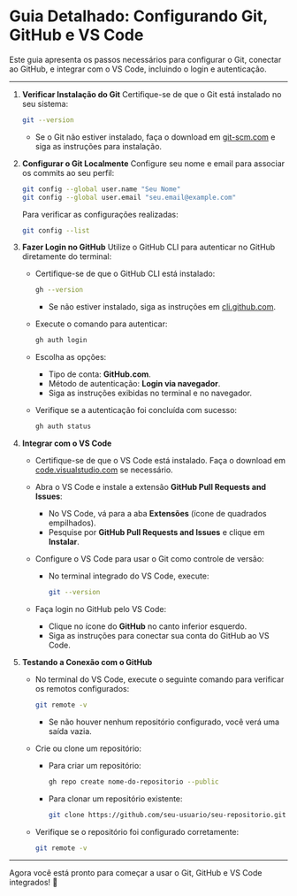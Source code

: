 
# Guia Detalhado: Configurando Git, GitHub e VS Code

Este guia apresenta os passos necessários para configurar o Git, conectar ao GitHub, e integrar com o VS Code, incluindo o login e autenticação.

---

1. **Verificar Instalação do Git**
   Certifique-se de que o Git está instalado no seu sistema:
   ```bash
   git --version
   ```

   - Se o Git não estiver instalado, faça o download em [git-scm.com](https://git-scm.com) e siga as instruções para instalação.

2. **Configurar o Git Localmente**
   Configure seu nome e email para associar os commits ao seu perfil:
   ```bash
   git config --global user.name "Seu Nome"
   git config --global user.email "seu.email@example.com"
   ```

   Para verificar as configurações realizadas:
   ```bash
   git config --list
   ```

3. **Fazer Login no GitHub**
   Utilize o GitHub CLI para autenticar no GitHub diretamente do terminal:

   - Certifique-se de que o GitHub CLI está instalado:
     ```bash
     gh --version
     ```

     - Se não estiver instalado, siga as instruções em [cli.github.com](https://cli.github.com).

   - Execute o comando para autenticar:
     ```bash
     gh auth login
     ```

   - Escolha as opções:
     - Tipo de conta: **GitHub.com**.
     - Método de autenticação: **Login via navegador**.
     - Siga as instruções exibidas no terminal e no navegador.

   - Verifique se a autenticação foi concluída com sucesso:
     ```bash
     gh auth status
     ```

4. **Integrar com o VS Code**
   - Certifique-se de que o VS Code está instalado. Faça o download em [code.visualstudio.com](https://code.visualstudio.com) se necessário.
   - Abra o VS Code e instale a extensão **GitHub Pull Requests and Issues**:
     - No VS Code, vá para a aba **Extensões** (ícone de quadrados empilhados).
     - Pesquise por **GitHub Pull Requests and Issues** e clique em **Instalar**.

   - Configure o VS Code para usar o Git como controle de versão:
     - No terminal integrado do VS Code, execute:
       ```bash
       git --version
       ```

   - Faça login no GitHub pelo VS Code:
     - Clique no ícone do **GitHub** no canto inferior esquerdo.
     - Siga as instruções para conectar sua conta do GitHub ao VS Code.

5. **Testando a Conexão com o GitHub**
   - No terminal do VS Code, execute o seguinte comando para verificar os remotos configurados:
     ```bash
     git remote -v
     ```

     - Se não houver nenhum repositório configurado, você verá uma saída vazia.

   - Crie ou clone um repositório:
     - Para criar um repositório:
       ```bash
       gh repo create nome-do-repositorio --public
       ```

     - Para clonar um repositório existente:
       ```bash
       git clone https://github.com/seu-usuario/seu-repositorio.git
       ```

   - Verifique se o repositório foi configurado corretamente:
     ```bash
     git remote -v
     ```

---

Agora você está pronto para começar a usar o Git, GitHub e VS Code integrados! 🚀
